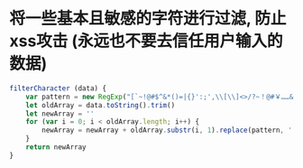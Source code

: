# 将一些基本且敏感的字符进行过滤, 防止xss攻击 (永远也不要去信任用户输入的数据)

````JavaScript
filterCharacter (data) {
    var pattern = new RegExp("[`~!@#$^&*()=|{}':;',\\[\\]<>/?~！@#￥……&*（）——|{}【】‘；：”“'。，、？%]")
    let oldArray = data.toString().trim()
    let newArray = ''
    for (var i = 0; i < oldArray.length; i++) {
    	newArray = newArray + oldArray.substr(i, 1).replace(pattern, '')
    }
    return newArray
}
````
